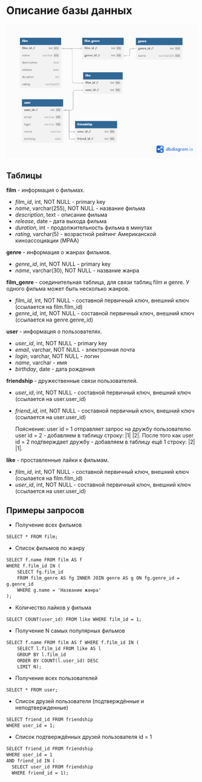 # Описание базы данных

![ER - диаграмма](ER-diagram.png)

## Таблицы
 **film** - информация о фильмах.
* _film_id_, int, NOT NULL - primary key
* _name_, varchar(255), NOT NULL - название фильма
* _description_, text - описание фильма
* _release_, date - дата выхода фильма
* _duration_, int - продолжительность фильма в минутах
* _rating_, varchar(5) - возрастной рейтинг Американской киноассоциации (MPAA)

 **genre** - информация о жанрах фильмов.
* _genre_id_, int, NOT NULL - primary key
* _name_, varchar(30), NOT NULL - название жанра

 **film_genre** - соединительная таблица, для связи таблиц film и genre. У одного фильма может быть несколько жанров.
* _film_id_, int, NOT NULL - составной первичный ключ, внешний ключ (ссылается на film.film_id)
* _genre_id_, int, NOT NULL - составной первичный ключ, внешний ключ (ссылается на genre.genre_id)

 **user** - информация о пользователях.
* _user_id_, int, NOT NULL - primary key
* _email_, varchar, NOT NULL - электронная почта
* _login_, varchar, NOT NULL - логин
* _name_, varchar - имя
* _birthday_, date - дата рождения

 **friendship** - дружественные связи пользователей.
* _user_id_, int, NOT NULL - составной первичный ключ, внешний ключ (ссылается на user.user_id)
* _friend_id_, int, NOT NULL - составной первичный ключ, внешний ключ (ссылается на user.user_id)
  
  Пояснение:
  user id = 1 отправляет запрос на дружбу пользователю user id = 2 - добавляем в таблицу строку: |1| |2|.
  После того как user id = 2 подтверждает дружбу - добавляем в таблицу ещё 1 строку: |2| |1|.

 **like** - проставленные лайки к фильмам.
* _film_id_, int, NOT NULL - составной первичный ключ, внешний ключ (ссылается на film.film_id)
* _user_id_, int, NOT NULL - составной первичный ключ, внешний ключ (ссылается на user.user_id)

## Примеры запросов
- Получение всех фильмов
```dbn-psql
SELECT * FROM film;
```
- Список фильмов по жанру
```dbn-psql
SELECT f.name FROM film AS f
WHERE f.film_id IN (
    SELECT fg.film_id
    FROM film_genre AS fg INNER JOIN genre AS g ON fg.genre_id = g.genre_id
    WHERE g.name = 'Название жанра'
);
```

- Количество лайков у фильма
```dbn-psql
SELECT COUNT(user_id) FROM like WHERE film_id = 1;
```

- Получение N самых популярных фильмов
```dbn-psql
SELECT f.name FROM film AS f WHERE f.film_id IN (
    SELECT l.film_id FROM like AS l
    GROUP BY l.film_id
    ORDER BY COUNT(l.user_id) DESC
    LIMIT N);
```

- Получение всех пользователей
```dbn-psql
SELECT * FROM user;
```

- Список друзей пользователя (подтверждённые и неподтвержденные)
```dbn-psql
SELECT friend_id FROM friendship
WHERE user_id = 1;
```

- Список подтверждённых друзей пользователя id = 1
```dbn-psql
SELECT friend_id FROM friendship
WHERE user_id = 1 
AND friend_id IN (
  SELECT user_id FROM friendship
  WHERE friend_id = 1);
```

